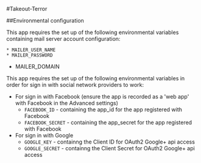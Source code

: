 #Takeout-Terror

##Environmental configuration

This app requires the set up of the following environmental variables containing mail server account configuration:
  
	* MAILER_USER_NAME
	* MAILER_PASSWORD
  * MAILER_DOMAIN

This app requires the set up of the following environmental variables in order for sign in with social network providers to work:

  * For sign in with Facebook (ensure the app is recorded as a 'web app' with Facebook in the Advanced settings)
    * `FACEBOOK_ID` - containing the app_id for the app registered with Facebook
    * `FACEBOOK_SECRET` - containing the app_secret for the app registered with Facebook
  * For sign in with Google
    * `GOOGLE_KEY` - containng the Client ID for OAuth2 Google+ api access
    * `GOOGLE_SECRET` - containng the Client Secret for OAuth2 Google+ api access
